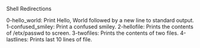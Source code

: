 Shell Redirections

0-hello_world: Print Hello, World followed by a new line to standard output.
1-confused_smiley: Print a confused smiley.
2-hellofile: Prints the contents of /etx/passwd to screen.
3-twofiles: Prints the contents of two files.
4-lastlines: Prints last 10 lines of file.
